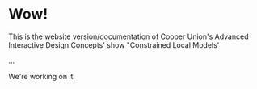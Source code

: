 # Wow!
This is the website version/documentation of Cooper Union's Advanced Interactive Design Concepts' show "Constrained Local Models'

...

We're working on it 
